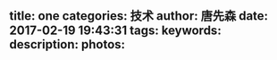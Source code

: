 title: one
categories: 技术
author: 唐先森
date: 2017-02-19 19:43:31
tags:
keywords:
description:
photos:
---
